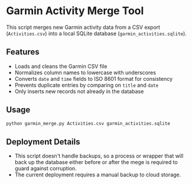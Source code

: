 # Garmin Activity Merge Tool

This script merges new Garmin activity data from a CSV export (`Activities.csv`) into a local SQLite database (`garmin_activities.sqlite`).

## Features

- Loads and cleans the Garmin CSV file
- Normalizes column names to lowercase with underscores
- Converts `date` and `time` fields to ISO 8601 format for consistency
- Prevents duplicate entries by comparing on `title` and `date`
- Only inserts new records not already in the database

## Usage

```bash
python garmin_merge.py Activities.csv garmin_activities.sqlite
```

## Deployment Details

- This script doesn't handle backups, so a process or wrapper that will back up the database either before or after the mege is required to guard against corruption.
- The current deployment requires a manual backup to cloud storage.



